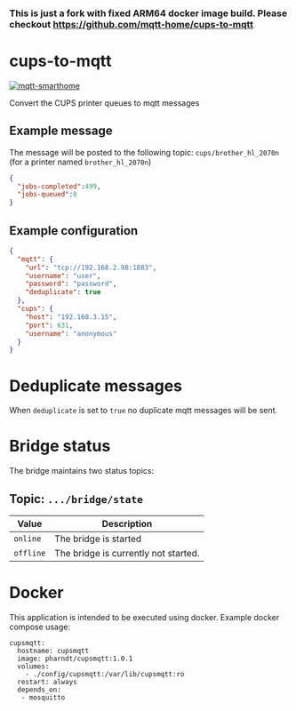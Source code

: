 ### This is just a fork with fixed ARM64 docker image build. Please checkout https://github.com/mqtt-home/cups-to-mqtt 

# cups-to-mqtt

[![mqtt-smarthome](https://img.shields.io/badge/mqtt-smarthome-blue.svg)](https://github.com/mqtt-smarthome/mqtt-smarthome)

Convert the CUPS printer queues to mqtt messages

## Example message

The message will be posted to the following topic: `cups/brother_hl_2070n` (for a printer named `brother_hl_2070n`)

```json
{
  "jobs-completed":499,
  "jobs-queued":0
}
```

## Example configuration

```json
{
  "mqtt": {
    "url": "tcp://192.168.2.98:1883",
    "username": "user",
    "password": "password",
    "deduplicate": true
  },
  "cups": {
    "host": "192.168.3.15",
    "port": 631,
    "username": "anonymous"
  }
}
```

# Deduplicate messages

When `deduplicate` is set to `true` no duplicate mqtt messages will be sent.

# Bridge status

The bridge maintains two status topics:

## Topic: `.../bridge/state`

| Value     | Description                          |
| --------- | ------------------------------------ |
| `online`  | The bridge is started                |
| `offline` | The bridge is currently not started. |

# Docker

This application is intended to be executed using docker. Example docker compose usage:

```
cupsmqtt:
  hostname: cupsmqtt
  image: pharndt/cupsmqtt:1.0.1
  volumes:
    - ./config/cupsmqtt:/var/lib/cupsmqtt:ro
  restart: always 
  depends_on:
   - mosquitto
```
